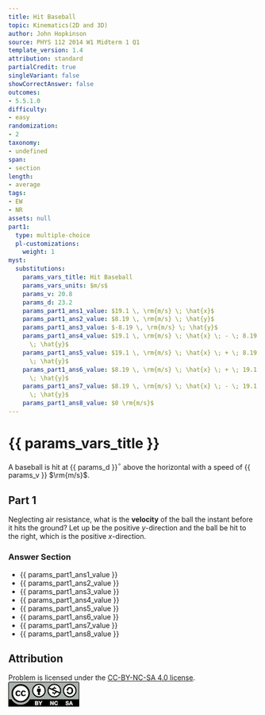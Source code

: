 ```yaml
---
title: Hit Baseball
topic: Kinematics(2D and 3D)
author: John Hopkinson
source: PHYS 112 2014 W1 Midterm 1 Q1
template_version: 1.4
attribution: standard
partialCredit: true
singleVariant: false
showCorrectAnswer: false
outcomes:
- 5.5.1.0
difficulty:
- easy
randomization:
- 2
taxonomy:
- undefined
span:
- section
length:
- average
tags:
- EW
- NR
assets: null
part1:
  type: multiple-choice
  pl-customizations:
    weight: 1
myst:
  substitutions:
    params_vars_title: Hit Baseball
    params_vars_units: $m/s$
    params_v: 20.8
    params_d: 23.2
    params_part1_ans1_value: $19.1 \, \rm{m/s} \; \hat{x}$
    params_part1_ans2_value: $8.19 \, \rm{m/s} \; \hat{y}$
    params_part1_ans3_value: $-8.19 \, \rm{m/s} \; \hat{y}$
    params_part1_ans4_value: $19.1 \, \rm{m/s} \; \hat{x} \; - \; 8.19 \, \rm{m/s}
      \; \hat{y}$
    params_part1_ans5_value: $19.1 \, \rm{m/s} \; \hat{x} \; + \; 8.19 \, \rm{m/s}
      \; \hat{y}$
    params_part1_ans6_value: $8.19 \, \rm{m/s} \; \hat{x} \; + \; 19.1 \, \rm{m/s}
      \; \hat{y}$
    params_part1_ans7_value: $8.19 \, \rm{m/s} \; \hat{x} \; - \; 19.1 \, \rm{m/s}
      \; \hat{y}$
    params_part1_ans8_value: $0 \rm{m/s}$
---
```

# {{ params_vars_title }}
A baseball is hit at {{ params_d }}$^\circ$ above the horizontal with a speed of {{ params_v }} $\rm{m/s}$.

## Part 1

Neglecting air resistance, what is the **velocity** of the ball the instant before it hits the ground? Let up be the positive $y$-direction and the ball be hit to the right, which is the positive $x$-direction.

### Answer Section

- {{ params_part1_ans1_value }}
- {{ params_part1_ans2_value }}
- {{ params_part1_ans3_value }}
- {{ params_part1_ans4_value }}
- {{ params_part1_ans5_value }}
- {{ params_part1_ans6_value }}
- {{ params_part1_ans7_value }}
- {{ params_part1_ans8_value }}

## Attribution

Problem is licensed under the [CC-BY-NC-SA 4.0 license](https://creativecommons.org/licenses/by-nc-sa/4.0/).<br> ![The Creative Commons 4.0 license requiring attribution-BY, non-commercial-NC, and share-alike-SA license.](https://raw.githubusercontent.com/firasm/bits/master/by-nc-sa.png)